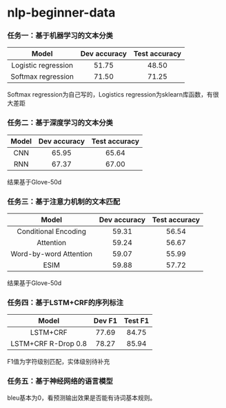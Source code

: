 # nlp-beginner-data

### 任务一：基于机器学习的文本分类

| Model     | Dev accuracy | Test accuracy |
| :---:     | :---:        | :---:         |
| Logistic regression | 51.75 | 48.50 |
| Softmax regression | 71.50 | 71.25 |

Softmax regression为自己写的，Logistics regression为sklearn库函数，有很大差距

### 任务二：基于深度学习的文本分类

| Model     | Dev accuracy | Test accuracy |
| :---:     | :---:        | :---:         |
| CNN | 65.95 | 65.64 |
| RNN | 67.37 | 67.00 |

结果基于Glove-50d

### 任务三：基于注意力机制的文本匹配

| Model     | Dev accuracy | Test accuracy |
| :---:     | :---:        | :---:         |
| Conditional Encoding | 59.31 | 56.54 |
| Attention | 59.24 | 56.67 |
| Word-by-word Attention | 59.07 | 55.99 |
| ESIM | 59.88 | 57.72 |

结果基于Glove-50d

### 任务四：基于LSTM+CRF的序列标注

| Model     | Dev F1 | Test F1 |
| :---:     | :---:        | :---:         |
| LSTM+CRF | 77.69 | 84.75 |
| LSTM+CRF R-Drop 0.8 | 78.27 | 85.94 |

F1值为字符级别匹配，实体级别待补充

### 任务五：基于神经网络的语言模型

bleu基本为0，看预测输出效果是否能有诗词基本规则。
